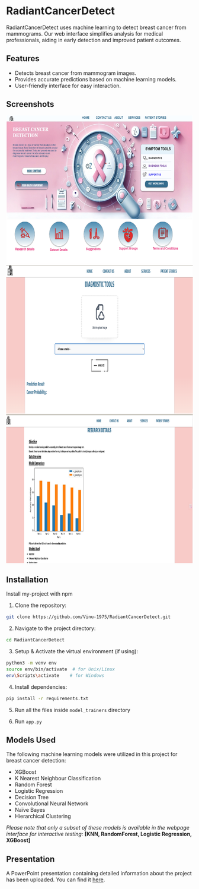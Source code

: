 # RadiantCancerDetect
RadiantCancerDetect uses machine learning to detect breast cancer from mammograms. Our web interface simplifies analysis for medical professionals, aiding in early detection and improved patient outcomes.

## Features
- Detects breast cancer from mammogram images.
- Provides accurate predictions based on machine learning models.
- User-friendly interface for easy interaction.

## Screenshots

<img src="Screenshots/homepage.png" alt="Results" width="700" height="400">
<img src="Screenshots/diagnosticTools.png" alt="Results" width="700" height="400">
<img src="Screenshots/researchDetailsTab.png" alt="Results" width="700" height="400">

## Installation

Install my-project with npm

1. Clone the repository:
```bash
git clone https://github.com/Vinu-1975/RadiantCancerDetect.git
```
2. Navigate to the project directory:
```bash
cd RadiantCancerDetect
```
3. Setup & Activate the virtual environment (if using):
```bash
python3 -m venv env
source env/bin/activate  # for Unix/Linux
env\Scripts\activate    # for Windows
```
4. Install dependencies:
```bash
pip install -r requirements.txt
```
5. Run all the files inside `model_trainers` directory

6. Run `app.py`

## Models Used
The following machine learning models were utilized in this project for breast cancer detection:

- XGBoost
- K Nearest Neighbour Classification
- Random Forest
- Logistic Regression
- Decision Tree
- Convolutional Neural Network
- Naïve Bayes
- Hierarchical Clustering

*Please note that only a subset of these models is available in the webpage interface for interactive testing:* **[KNN, RandomForest, Logistic Regression, XGBoost]**

## Presentation
A PowerPoint presentation containing detailed information about the project has been uploaded. You can find it [here](https://github.com/Vinu-1975/RadiantCancerDetect/blob/main/ProjectDetails.pptx).



